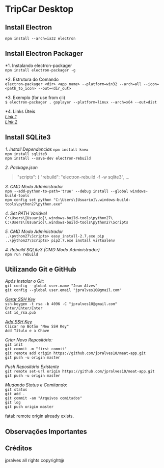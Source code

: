 # TripCar Desktop

## Install Electron

`npm install --arch=ia32 electron` <br/>

## Install Electron Packager

*1. Instalando electron-packager <br/>
`npm install electron-packager -g` <br/>

*2. Estrutura do Comando <br/>
`electron-packager <dir> <app_name> --platform=win32 --arch=all --icon=<path_to_icon> --out=<dir_out>` <br/>

*3. Exemplo (for use from cli) <br/>
`$ electron-packager . goplayer --platform=linux --arch=x64 --out=dist` <br/>

*4. Links Úteis <br/>
*[Link 1](https://www.npmjs.com/package/electron-packager)* <br/>
*[Link 2](http://mylifeforthecode.com/using-electron-packager-to-package-an-electron-app/)* <br/>

## Install SQLite3

*1. Install Dependencias*
`npm install knex` <br/>
`npm install sqlite3` <br/>
`npm install --save-dev electron-rebuild` <br/>

*2. Package.json* <br/>
>   "scripts": {
>    "rebuild": "electron-rebuild -f -w sqlite3",
>    ...

*3. CMD Modo Administrador* <br/>
`npm --add-python-to-path='true' --debug install --global windows-build-tools` <br/>
`npm config set python "C:\Users\[Usuario]\.windows-build-tools\python27\python.exe"` <br/>

*4. Set PATH Variável* <br/>
`C:\Users\[Usuario]\.windows-build-tools\python27\` <br/>
`C:\Users\[Usuario]\.windows-build-tools\python27\Scripts` <br/>

*5. CMD Modo Administrador* <br/>
`..\python27\Scripts> easy_install-2.7.exe pip` <br/>
`..\python27\Scripts> pip2.7.exe install virtualenv` <br/>

*4. Rebuild SQLite3 (CMD Modo Administrador)* <br/>
`npm run rebuild` <br/>

## Utilizando Git e GitHub

*Após Instalar o Git:* <br/>
`git config --global user.name "Jean Alves"` <br/>
`git config --global user.email "jpralves10@gmail.com"` <br/>

*[Gerar SSH Key](https://help.github.com/articles/generating-a-new-ssh-key-and-adding-it-to-the-ssh-agent/)* <br/>
`ssh-keygen -t rsa -b 4096 -C "jpralves10@gmail.com"` <br/>
`Enter/Enter/Enter` <br/>
`cat id_rsa.pub`

*[Add SSH Key](https://github.com/settings/ssh/new)* <br/>
`Clicar no Botão "New SSH Key"` <br/>
`Add Título e a Chave`

*Criar Novo Repositório:* <br/>
`git init` <br/>
`git commit -m "first commit"` <br/>
`git remote add origin https://github.com/jpralves10/meat-app.git` <br/>
`git push -u origin master`

*Push Repositório Existente* <br/>
`git remote set-url origin https://github.com/jpralves10/meat-app.git` <br/>
`git push -u origin master`

*Mudando Status e Comitando:* <br/>
`git status` <br/>
`git add .` <br/>
`git commit -am "Arquivos comitados"` <br/>
`git log` <br/>
`git push origin master`

fatal: remote origin already exists.

## Observações Importantes


## Créditos

jpralves all rights copyright@
